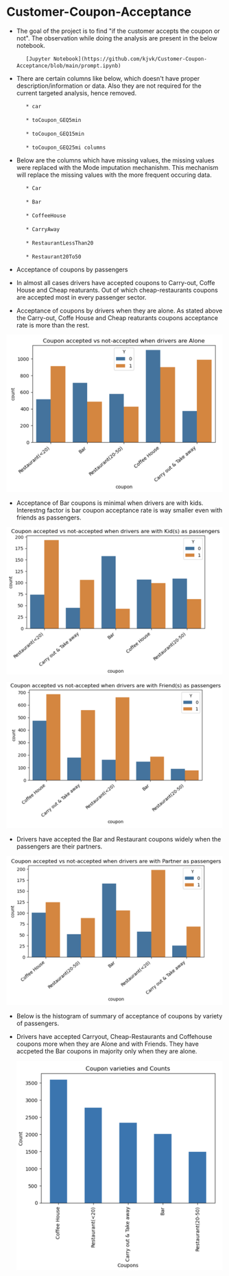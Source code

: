# Customer-Coupon-Acceptance

* The goal of the project is to find "if the customer accepts the coupon or not". The observation while doing the analysis are present in the below notebook.

         [Jupyter Notebook](https://github.com/kjvk/Customer-Coupon-Acceptance/blob/main/prompt.ipynb)

* There are certain columns like below, which doesn't have proper description/information or data. Also they are not required for the current targeted analysis, hence removed.
  
         * car
  
         * toCoupon_GEQ5min
  
         * toCoupon_GEQ15min
  
         * toCoupon_GEQ25mi columns

* Below are the columns which have missing values, the missing values were replaced with the Mode imputation mechanishm. This mechanism will replace the missing values with the more frequent 
  occuring data.
  
         * Car
  
         * Bar
  
         * CoffeeHouse
  
         * CarryAway
  
         * RestaurantLessThan20
  
         * Restaurant20To50
  
*  Acceptance of coupons by passengers

*  In almost all cases drivers have accepted coupons to Carry-out, Coffe House and Cheap reaturants. Out of which cheap-restaurants coupons are accepted most in every passenger sector.

*  Acceptance of coupons by drivers when they are alone. As stated above the Carry-out, Coffe House and Cheap reaturants coupons acceptance rate is more than the rest.

  ![](images/Coupon_acceptance_alone.png)

*  Acceptance of Bar coupons is minimal when drivers are with kids. Interestng factor is bar coupon acceptance rate is way smaller even with friends as passengers.

  ![](images/Coupon_acceptance_Kids.png)

  ![](images/Coupon_Acceptance_Friends.png)

*  Drivers have accepted the Bar and Restaurant coupons widely when the passengers are their partners.

  ![](images/Coupon_Acceptance_Partner.png)

* Below is the histogram of summary of acceptance of coupons by variety of passengers.
* Drivers have accepted Carryout, Cheap-Restaurants and Coffehouse coupons more when they are Alone and with Friends. They have accpeted the Bar coupons in majority only when they are alone.

  ![](images/Coupon_varieties_counts.png) 

